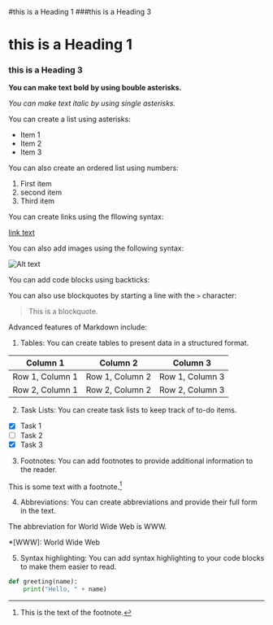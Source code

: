 #this is a Heading 1
###this is a Heading 3

# this is a Heading 1
### this is a Heading 3

**You can make text **bold** by using bouble asterisks.**

*You can make text *italic* by using single asterisks.*

You can create a list using asterisks:

* Item 1
* Item 2
* Item 3

You can also create an ordered list using numbers:

1. First item
2. second item
3. Third item

You can create links using the fllowing syntax:

[link text](https://www.example.com)

You can also add images using the following syntax:

![Alt text](image-url)

You can add code blocks using backticks:

You can also use blockquotes by starting a line with the `>` character:

> This is a blockquote.



Advanced features of Markdown include:

1. Tables: You can create tables to present data in a structured format.

| Column 1 | Column 2 | Column 3 |
|----------|----------|----------|
| Row 1, Column 1 | Row 1, Column 2 | Row 1, Column 3 |
| Row 2, Column 1 | Row 2, Column 2 | Row 2, Column 3 |

2. Task Lists: You can create task lists to keep track of to-do items.

- [x] Task 1
- [ ] Task 2
- [x] Task 3

3. Footnotes: You can add footnotes to provide additional information to the reader.

This is some text with a footnote.[^1]

[^1]: This is the text of the footnote.


4. Abbreviations: You can create abbreviations and provide their full form in the text.

The abbreviation for World Wide Web is WWW.

*[WWW]: World Wide Web

5. Syntax highlighting: You can add syntax highlighting to your code blocks to make them easier to read.

```python
def greeting(name):
    print("Hello, " + name)
